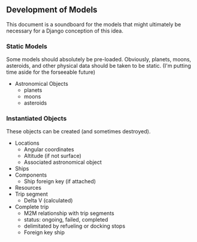 ## Development of Models

This document is a soundboard for the models that might ultimately be
necessary for a Django conception of this idea.

### Static Models

Some models should absolutely be pre-loaded. Obviously, planets, moons,
asteroids, and other physical data should be taken to be static. (I'm
putting time aside for the forseeable future)

 - Astronomical Objects
   - planets
   - moons
   - asteroids

### Instantiated Objects

These objects can be created (and sometimes destroyed).

 - Locations
   - Angular coordinates
   - Altitude (if not surface)
   - Associated astronomical object
 - Ships
 - Components
   - Ship foreign key (if attached)
 - Resources
 - Trip segment
   - Delta V (calculated)
 - Complete trip
   - M2M relationship with trip segments
   - status: ongoing, failed, completed
   - delimitated by refueling or docking stops
   - Foreign key ship
